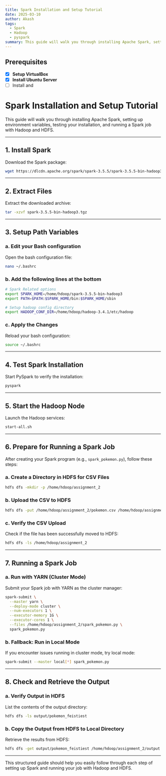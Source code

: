 ```yaml
---
title: Spark Installation and Setup Tutorial
date: 2025-03-10
author: Akash
tags:
  - Spark
  - Hadoop
  - pyspark
summary: This guide will walk you through installing Apache Spark, setting up environment variables, testing your installation, and running a Spark job with Hadoop and HDFS.
---
```

## Prerequisites 
- [x] **Setup VirtualBox** 
- [x] **Install Ubuntu Server** 
- [ ] Install and 
# Spark Installation and Setup Tutorial

This guide will walk you through installing Apache Spark, setting up environment variables, testing your installation, and running a Spark job with Hadoop and HDFS.

---

## 1. Install Spark

Download the Spark package:

```bash
wget https://dlcdn.apache.org/spark/spark-3.5.5/spark-3.5.5-bin-hadoop3.tgz
```

---

## 2. Extract Files

Extract the downloaded archive:

```bash
tar -xzvf spark-3.5.5-bin-hadoop3.tgz
```

---

## 3. Setup Path Variables

### a. Edit your Bash configuration

Open the bash configuration file:

```bash
nano ~/.bashrc
```

### b. Add the following lines at the bottom

```bash
# Spark Related options
export SPARK_HOME=/home/hdoop/spark-3.5.5-bin-hadoop3
export PATH=$PATH:$SPARK_HOME/bin:$SPARK_HOME/sbin

# Setup hadoop config directory
export HADOOP_CONF_DIR=/home/hdoop/hadoop-3.4.1/etc/hadoop
```

### c. Apply the Changes

Reload your bash configuration:

```bash
source ~/.bashrc
```

---

## 4. Test Spark Installation

Start PySpark to verify the installation:

```bash
pyspark
```

---

## 5. Start the Hadoop Node

Launch the Hadoop services:

```bash
start-all.sh
```

---

## 6. Prepare for Running a Spark Job

After creating your Spark program (e.g., `spark_pokemon.py`), follow these steps:

### a. Create a Directory in HDFS for CSV Files

```bash
hdfs dfs -mkdir -p /home/hdoop/assignment_2
```

### b. Upload the CSV to HDFS

```bash
hdfs dfs -put /home/hdoop/assignment_2/pokemon.csv /home/hdoop/assignment_2
```

### c. Verify the CSV Upload

Check if the file has been successfully moved to HDFS:

```bash
hdfs dfs -ls /home/hdoop/assignment_2
```

---

## 7. Running a Spark Job

### a. Run with YARN (Cluster Mode)

Submit your Spark job with YARN as the cluster manager:

```bash
spark-submit \
  --master yarn \
  --deploy-mode cluster \
  --num-executors 1 \
  --executor-memory 1G \
  --executor-cores 1 \
  --files /home/hdoop/assignment_2/spark_pokemon.py \
  spark_pokemon.py
```

### b. Fallback: Run in Local Mode

If you encounter issues running in cluster mode, try local mode:

```bash
spark-submit --master local[*] spark_pokemon.py
```

---

## 8. Check and Retrieve the Output

### a. Verify Output in HDFS

List the contents of the output directory:

```bash
hdfs dfs -ls output/pokemon_feistiest
```

### b. Copy the Output from HDFS to Local Directory

Retrieve the results from HDFS:

```bash
hdfs dfs -get output/pokemon_feistiest /home/hdoop/assignment_2/output
```

---

This structured guide should help you easily follow through each step of setting up Spark and running your job with Hadoop and HDFS.